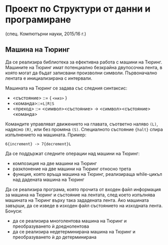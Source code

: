 # Проект по Структури от данни и програмиране
(спец. Компютърни науки, 2015/16 г.)

## Машина на Тюринг 
Да се реализира библиотека за ефективна работа с машини на Тюринг. Машините на Тюринг имат потенциално безкрайна двупосочна лента, в която могат да бъдат записвани произволни символи. Първоначално лентата е инициализирана с интервали.

Машината на Тюринг се задава със следния синтаксис:
- <състояние> ::= { `<низ>` }
- <команда>::=`L|R|S`
- <преход> ::= <символ><състояние> -> <символ><състояние><команда>

Командите управляват движението на главата, съответно наляво `(L)`, надясно `(R)`, или без промяна `(S)`. Специалното състояние `{halt}` спира изпълнението на машината.
Пример: 
```
6{increment} -> 7{decrement}L
```

Да се поддържат следните операции над машини на Тюринг:
- композиция на две машини на Тюринг
- разклонение на две машини на Тюринг относно трета
- функция, която връща машина на Тюринг, реализираща while-цикъл над дадената машина на Тюринг

Да се реализира програма, която прочита от входен файл информация за машина на Тюринг и състояние на лентата, след което изпълнява машината на Тюринг върху така зададената лента. Ако машината завърши, да се изведе в изходен файл състоянието на изходната лента.
Бонуси:
- да се реализира многолентова машина на Тюринг и преобразуването ѝ доеднолентова
- да се реализира недетерминирана машина на Тюринг и преобразуването ѝ до детерминирана
